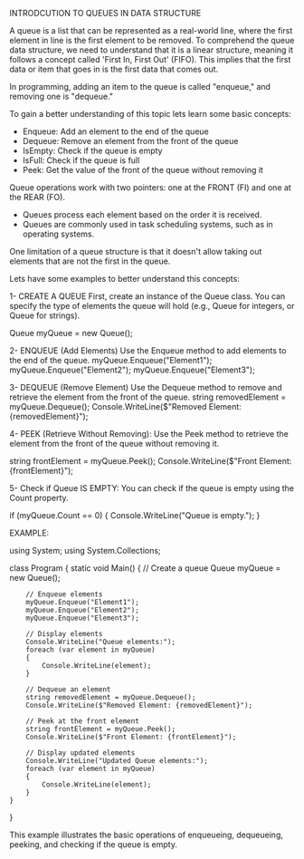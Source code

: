 INTRODCUTION TO QUEUES IN DATA STRUCTURE 

A queue is a list that can be represented as a real-world line, where the first element in line is the first element to be removed. To comprehend the queue data structure, we need to understand that it is a linear structure, meaning it follows a concept called 'First In, First Out' (FIFO). This implies that the first data or item that goes in is the first data that comes out.

In programming, adding an item to the queue is called "enqueue," and removing one is "dequeue."

To gain a better understanding of this topic lets learn some basic concepts:

* Enqueue: Add an element to the end of the queue
* Dequeue: Remove an element from the front of the queue
* IsEmpty: Check if the queue is empty
* IsFull: Check if the queue is full
* Peek: Get the value of the front of the queue without removing it

Queue operations work with two pointers: one at the FRONT (FI) and one at the REAR (FO).

* Queues process each element based on the order it is received.
* Queues are commonly used in task scheduling systems, such as in operating systems.

One limitation of a queue structure is that it doesn't allow taking out elements that are not the first in the queue.

Lets have some examples to better understand this concepts:

1- CREATE A QUEUE
First, create an instance of the Queue class. You can specify the type of elements the queue will hold (e.g., Queue<int> for integers, or Queue<string> for strings).

Queue<string> myQueue = new Queue<string>();

2- ENQUEUE (Add Elements)
Use the Enqueue method to add elements to the end of the queue.
myQueue.Enqueue("Element1");
myQueue.Enqueue("Element2");
myQueue.Enqueue("Element3");

3- DEQUEUE (Remove Element)
Use the Dequeue method to remove and retrieve the element from the front of the queue.
string removedElement = myQueue.Dequeue();
Console.WriteLine($"Removed Element: {removedElement}");

4- PEEK (Retrieve Without Removing):
Use the Peek method to retrieve the element from the front of the queue without removing it.

string frontElement = myQueue.Peek();
Console.WriteLine($"Front Element: {frontElement}");

5- Check if Queue IS EMPTY:
You can check if the queue is empty using the Count property.

if (myQueue.Count == 0)
{
    Console.WriteLine("Queue is empty.");
}

EXAMPLE:

using System;
using System.Collections;

class Program
{
    static void Main()
    {
        // Create a queue
        Queue<string> myQueue = new Queue<string>();

        // Enqueue elements
        myQueue.Enqueue("Element1");
        myQueue.Enqueue("Element2");
        myQueue.Enqueue("Element3");

        // Display elements
        Console.WriteLine("Queue elements:");
        foreach (var element in myQueue)
        {
            Console.WriteLine(element);
        }

        // Dequeue an element
        string removedElement = myQueue.Dequeue();
        Console.WriteLine($"Removed Element: {removedElement}");

        // Peek at the front element
        string frontElement = myQueue.Peek();
        Console.WriteLine($"Front Element: {frontElement}");

        // Display updated elements
        Console.WriteLine("Updated Queue elements:");
        foreach (var element in myQueue)
        {
            Console.WriteLine(element);
        }
    }
}

This example illustrates the basic operations of enqueueing, dequeueing, peeking, and checking if the queue is empty.